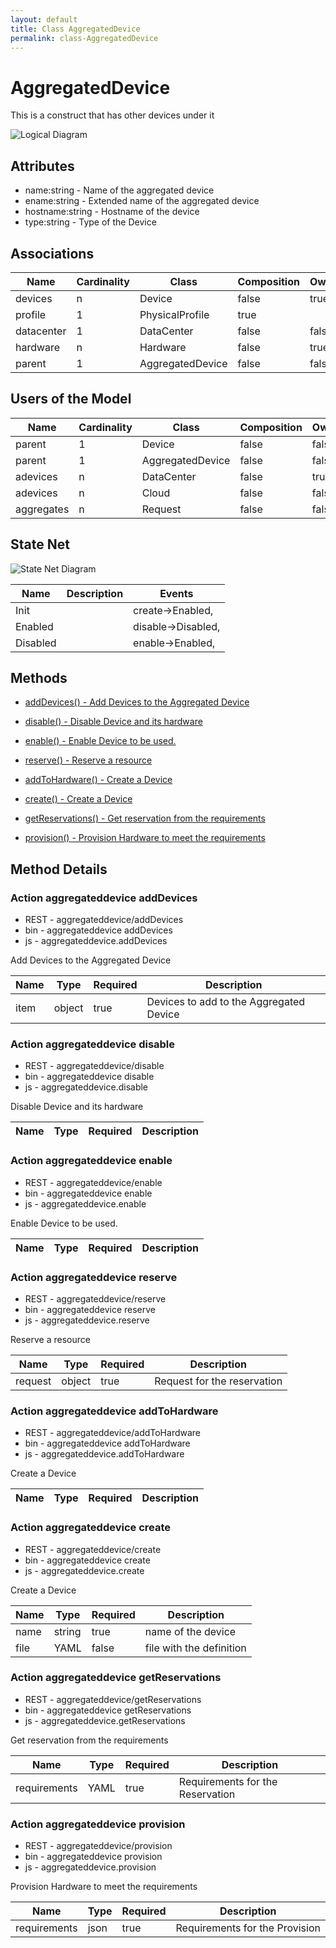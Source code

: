 ```yaml
---
layout: default
title: Class AggregatedDevice
permalink: class-AggregatedDevice
---
```


# AggregatedDevice

This is a construct that has other devices under it

![Logical Diagram](./logical.svg)

## Attributes

* name:string - Name of the aggregated device
* ename:string - Extended name of the aggregated device
* hostname:string - Hostname of the device
* type:string - Type of the Device


## Associations

| Name | Cardinality | Class | Composition | Owner | Description |
| --- | --- | --- | --- | --- | --- |
| devices | n | Device | false | true |  |
| profile | 1 | PhysicalProfile | true |  |  |
| datacenter | 1 | DataCenter | false | false |  |
| hardware | n | Hardware | false | true |  |
| parent | 1 | AggregatedDevice | false | false |  |


## Users of the Model

| Name | Cardinality | Class | Composition | Owner | Description |
| --- | --- | --- | --- | --- | --- |
| parent | 1 | Device | false | false |  |
| parent | 1 | AggregatedDevice | false | false |  |
| adevices | n | DataCenter | false | true |  |
| adevices | n | Cloud | false | false |  |
| aggregates | n | Request | false | false |  |



## State Net
![State Net Diagram](./statenet.svg)

| Name | Description | Events |
| --- | --- | --- |
| Init |  | create-&gt;Enabled,  |
| Enabled |  | disable-&gt;Disabled,  |
| Disabled |  | enable-&gt;Enabled,  |



## Methods

* [addDevices() - Add Devices to the Aggregated Device](#action-addDevices)

* [disable() - Disable Device and its hardware](#action-disable)

* [enable() - Enable Device to be used.](#action-enable)

* [reserve() - Reserve a resource](#action-reserve)

* [addToHardware() - Create a Device](#action-addToHardware)

* [create() - Create a Device](#action-create)

* [getReservations() - Get reservation from the requirements](#action-getReservations)

* [provision() - Provision Hardware to meet the requirements](#action-provision)


<h2>Method Details</h2>
    
### Action aggregateddevice addDevices

* REST - aggregateddevice/addDevices
* bin - aggregateddevice addDevices
* js - aggregateddevice.addDevices

Add Devices to the Aggregated Device

| Name | Type | Required | Description |
|---|---|---|---|
| item | object |true | Devices to add to the Aggregated Device |




### Action aggregateddevice disable

* REST - aggregateddevice/disable
* bin - aggregateddevice disable
* js - aggregateddevice.disable

Disable Device and its hardware

| Name | Type | Required | Description |
|---|---|---|---|




### Action aggregateddevice enable

* REST - aggregateddevice/enable
* bin - aggregateddevice enable
* js - aggregateddevice.enable

Enable Device to be used.

| Name | Type | Required | Description |
|---|---|---|---|




### Action aggregateddevice reserve

* REST - aggregateddevice/reserve
* bin - aggregateddevice reserve
* js - aggregateddevice.reserve

Reserve a resource

| Name | Type | Required | Description |
|---|---|---|---|
| request | object |true | Request for the reservation |




### Action aggregateddevice addToHardware

* REST - aggregateddevice/addToHardware
* bin - aggregateddevice addToHardware
* js - aggregateddevice.addToHardware

Create a Device

| Name | Type | Required | Description |
|---|---|---|---|




### Action aggregateddevice create

* REST - aggregateddevice/create
* bin - aggregateddevice create
* js - aggregateddevice.create

Create a Device

| Name | Type | Required | Description |
|---|---|---|---|
| name | string |true | name of the device |
| file | YAML |false | file with the definition |




### Action aggregateddevice getReservations

* REST - aggregateddevice/getReservations
* bin - aggregateddevice getReservations
* js - aggregateddevice.getReservations

Get reservation from the requirements

| Name | Type | Required | Description |
|---|---|---|---|
| requirements | YAML |true | Requirements for the Reservation |




### Action aggregateddevice provision

* REST - aggregateddevice/provision
* bin - aggregateddevice provision
* js - aggregateddevice.provision

Provision Hardware to meet the requirements

| Name | Type | Required | Description |
|---|---|---|---|
| requirements | json |true | Requirements for the Provision |





